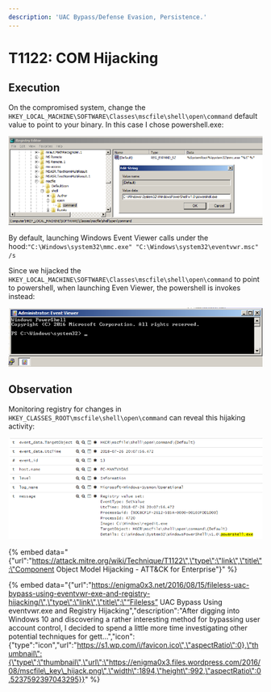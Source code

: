 ```yaml
---
description: 'UAC Bypass/Defense Evasion, Persistence.'
---
```


# T1122: COM Hijacking

## Execution

On the compromised system, change the `HKEY_LOCAL_MACHINE\SOFTWARE\Classes\mscfile\shell\open\command` default value to point to your binary. In this case I chose powershell.exe:

![](../.gitbook/assets/com-registry.png)

By default, launching Windows Event Viewer calls under the hood:`"C:\Windows\system32\mmc.exe" "C:\Windows\system32\eventvwr.msc" /s` 

Since we hijacked the `HKEY_LOCAL_MACHINE\SOFTWARE\Classes\mscfile\shell\open\command` to point to powershell, when launching Even Viewer, the powershell is invokes instead:

![](../.gitbook/assets/com-powershell.png)

## Observation

Monitoring registry for changes in `HKEY_CLASSES_ROOT\mscfile\shell\open\command` can reveal this hijaking activity:

![](../.gitbook/assets/com-sysmon.png)

{% embed data="{\"url\":\"https://attack.mitre.org/wiki/Technique/T1122\",\"type\":\"link\",\"title\":\"Component Object Model Hijacking - ATT&CK for Enterprise\"}" %}

{% embed data="{\"url\":\"https://enigma0x3.net/2016/08/15/fileless-uac-bypass-using-eventvwr-exe-and-registry-hijacking/\",\"type\":\"link\",\"title\":\"“Fileless” UAC Bypass Using eventvwr.exe and Registry Hijacking\",\"description\":\"After digging into Windows 10 and discovering a rather interesting method for bypassing user account control, I decided to spend a little more time investigating other potential techniques for gett…\",\"icon\":{\"type\":\"icon\",\"url\":\"https://s1.wp.com/i/favicon.ico\",\"aspectRatio\":0},\"thumbnail\":{\"type\":\"thumbnail\",\"url\":\"https://enigma0x3.files.wordpress.com/2016/08/mscfile\_key\_hijack.png\",\"width\":1894,\"height\":992,\"aspectRatio\":0.5237592397043295}}" %}

